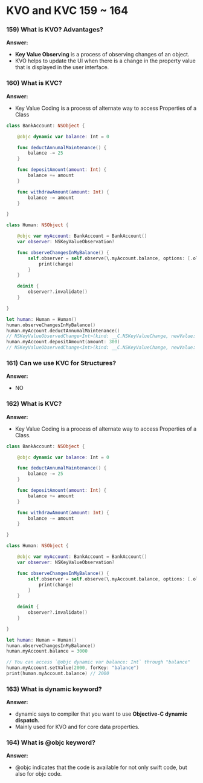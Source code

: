 # KVO and KVC 159 ~ 164

### 159) What is KVO? Advantages?

**Answer:**

- **Key Value Observing** is a process of observing changes of an object.
- KVO helps to update the UI when there is a change in the property value that is displayed in the user interface.

### 160) What is KVC?

**Answer:**

- Key Value Coding is a process of alternate way to access Properties of a Class

```swift
class BankAccount: NSObject {

    @objc dynamic var balance: Int = 0

    func deductAnnumalMaintenance() {
        balance -= 25
    }

    func depositAmount(amount: Int) {
        balance += amount
    }

    func withdrawAmount(amount: Int) {
        balance -= amount
    }

}

class Human: NSObject {

    @objc var myAccount: BankAccount = BankAccount()
    var observer: NSKeyValueObservation?

    func observeChangesInMyBalance() {
        self.observer = self.observe(\.myAccount.balance, options: [.old, .new]) { human, change in
            print(change)
        }
    }

    deinit {
        observer?.invalidate()
    }

}

let human: Human = Human()
human.observeChangesInMyBalance()
human.myAccount.deductAnnumalMaintenance()
// NSKeyValueObservedChange<Int>(kind: __C.NSKeyValueChange, newValue: Optional(-25), oldValue: Optional(0), indexes: nil, isPrior: false)
human.myAccount.depositAmount(amount: 300)
// NSKeyValueObservedChange<Int>(kind: __C.NSKeyValueChange, newValue: Optional(275), oldValue: Optional(-25), indexes: nil, isPrior: false)
```

### 161) Can we use KVC for Structures?

**Answer:**

- NO

### 162) What is KVC?

**Answer:**

- Key Value Coding is a process of alternate way to access Properties of a Class.

```swift
class BankAccount: NSObject {

    @objc dynamic var balance: Int = 0

    func deductAnnumalMaintenance() {
        balance -= 25
    }

    func depositAmount(amount: Int) {
        balance += amount
    }

    func withdrawAmount(amount: Int) {
        balance -= amount
    }

}

class Human: NSObject {

    @objc var myAccount: BankAccount = BankAccount()
    var observer: NSKeyValueObservation?

    func observeChangesInMyBalance() {
        self.observer = self.observe(\.myAccount.balance, options: [.old, .new]) { human, change in
            print(change)
        }
    }

    deinit {
        observer?.invalidate()
    }

}

let human: Human = Human()
human.observeChangesInMyBalance()
human.myAccount.balance = 3000

// You can access `@objc dynamic var balance: Int` through "balance"
human.myAccount.setValue(2000, forKey: "balance")
print(human.myAccount.balance) // 2000
```

### 163) What is dynamic keyword?

**Answer:**

- dynamic says to compiler that you want to use **Objective-C dynamic dispatch.**
- Mainly used for KVO and for core data properties.

### 164) What is @objc keyword?

**Answer:**

- @objc indicates that the code is available for not only swift code, but also for objc code.
